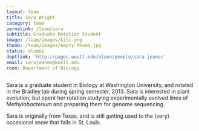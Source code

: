 ```yaml
---
layout: team
title: Sara Wright
category: team
permalink: /team/sara
subtitle: Graduate Rotation Student
image: /team/images/kili.png
thumb: /team/images/empty_thumb.jpg
status: alumni
deptlink: 'http://pages.wustl.edu/olsen/people/sara-jeanes'
email: sarajeanes@wustl.edu
room: Department of Biology
---
```


Sara is a graduate student in Biology at Washington University, and rotated in the Bradley lab during spring semester, 2013. Sara is interested in plant evolution, but spent her rotation studying experimentally evolved lines of _Methylobacterium_ and preparing them for genome sequencing. 

Sara is originally from Texas, and is still getting used to the (very) occasional snow that falls in St. Louis.